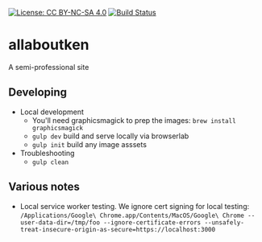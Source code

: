 [![License: CC BY-NC-SA 4.0](https://img.shields.io/badge/License-CC%20BY--NC--SA%204.0-lightgrey.svg)](https://creativecommons.org/licenses/by-nc-sa/4.0/) [![Build Status](https://travis-ci.org/khawkins98/allaboutken.svg?branch=master)](https://travis-ci.org/khawkins98/allaboutken)

# allaboutken

A semi-professional site

## Developing

- Local development
  - You'll need graphicsmagick to prep the images: `brew install graphicsmagick`
  - `gulp dev` build and serve locally via browserlab
  - `gulp init` build any image asssets
- Troubleshooting
  - `gulp clean`

## Various notes

- Local service worker testing. We ignore cert signing for local testing: `/Applications/Google\ Chrome.app/Contents/MacOS/Google\ Chrome --user-data-dir=/tmp/foo --ignore-certificate-errors --unsafely-treat-insecure-origin-as-secure=https://localhost:3000`
